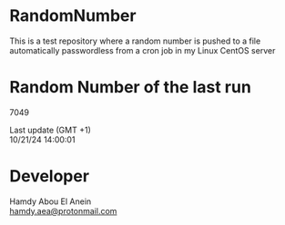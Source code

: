 # RandomNumber    
This is a test repository where a random number is pushed to a file automatically passwordless from a cron job in my Linux CentOS server    
# Random Number of the last run   
7049
      
Last update (GMT +1)    
10/21/24 14:00:01
# Developer    
Hamdy Abou El Anein   
hamdy.aea@protonmail.com
